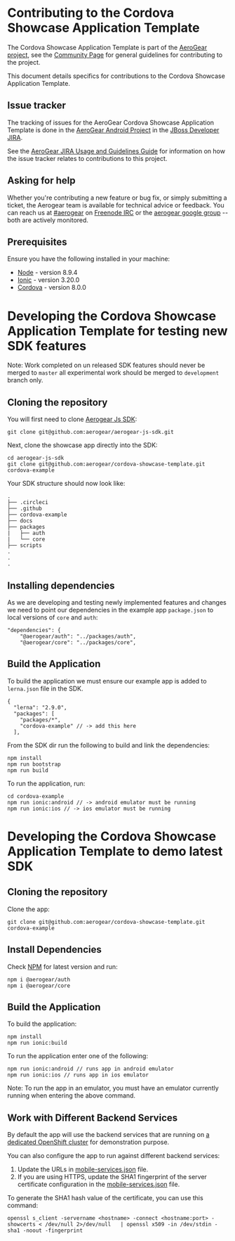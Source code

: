 # Contributing to the Cordova Showcase Application Template

The Cordova Showcase Application Template is part of the [AeroGear project](https://aerogear.org/), see the [Community Page](https://aerogear.org/community) for general guidelines for contributing to the project.

This document details specifics for contributions to the Cordova Showcase Application Template.

## Issue tracker

The tracking of issues for the AeroGear Cordova Showcase Application Template is done in the [AeroGear Android Project](https://issues.jboss.org/projects/AEROGEAR/issues) in the [JBoss Developer JIRA](https://issues.jboss.org).

See the [AeroGear JIRA Usage and Guidelines Guide](https://aerogear.org/docs/guides/JIRAUsage/) for information on how the issue tracker relates to contributions to this project.

## Asking for help

Whether you're contributing a new feature or bug fix, or simply submitting a
ticket, the Aerogear team is available for technical advice or feedback. 
You can reach us at [#aerogear](ircs://chat.freenode.net:6697/aerogear) on [Freenode IRC](https://freenode.net/) or the 
[aerogear google group](https://groups.google.com/forum/#!forum/aerogear)
-- both are actively monitored.

## Prerequisites

Ensure you have the following installed in your machine:

- [Node](https://nodejs.org/en/) - version 8.9.4
- [Ionic](https://ionicframework.com/) - version 3.20.0
- [Cordova](https://cordova.apache.org/) - version 8.0.0


# Developing the Cordova Showcase Application Template for testing new SDK features
Note: Work completed on un released SDK features should never be merged to `master` all experimental work should be merged to `development` branch only.

## Cloning the repository
You will first need to clone [Aerogear Js SDK](https://github.com/aerogear/aerogear-js-sdk):
```
git clone git@github.com:aerogear/aerogear-js-sdk.git
```
Next, clone the showcase app directly into the SDK:
```
cd aerogear-js-sdk
git clone git@github.com:aerogear/cordova-showcase-template.git cordova-example
```
Your SDK structure should now look like:
```
.
├── .circleci
├── .github
├── cordova-example 
├── docs
├── packages
|   ├── auth
|   └── core
├── scripts
.
.
.
```
## Installing dependencies
As we are developing and testing newly implemented features and changes we need to point our dependencies in the example app `package.json` to local versions of `core` and `auth`:

```
"dependencies": {		    
    "@aerogear/auth": "../packages/auth",		 
    "@aerogear/core": "../packages/core",
```

## Build the Application
To build the application we must ensure our example app is added to `lerna.json` file in the SDK.
```
{
  "lerna": "2.9.0",
  "packages": [
    "packages/*",
    "cordova-example" // -> add this here
  ],
```
From the SDK dir run the following to build and link the dependencies:
```
npm install
npm run bootstrap
npm run build
```
To run the application, run:
```
cd cordova-example
npm run ionic:android // -> android emulator must be running
npm run ionic:ios // -> ios emulator must be running
```

# Developing the Cordova Showcase Application Template to demo latest SDK

## Cloning the repository 
Clone the app:
```
git clone git@github.com:aerogear/cordova-showcase-template.git cordova-example
```

## Install Dependencies
Check [NPM](https://www.npmjs.com/org/aerogear) for latest version and run:
```
npm i @aerogear/auth
npm i @aerogear/core
```

## Build the Application
To build the application:
```
npm install
npm run ionic:build
```
To run the application enter one of the following:
```
npm run ionic:android // runs app in android emulator
npm run ionic:ios // runs app in ios emulator
```
Note: To run the app in an emulator, you must have an emulator currently running when entering the above command.

## Work with Different Backend Services

By default the app will use the backend services that are running on [a dedicated OpenShift cluster](https://security.skunkhenry.com:8443) for demonstration purpose.

You can also configure the app to run against different backend services:

1. Update the URLs in [mobile-services.json](src/mobile-services.json) file.
2. If you are using HTTPS, update the SHA1 fingerprint of the server certificate configuration in the [mobile-services.json](src/mobile-services.json) file.

To generate the SHA1 hash value of the certificate, you can use this command:
```
openssl s_client -servername <hostname> -connect <hostname:port> -showcerts < /dev/null 2>/dev/null   | openssl x509 -in /dev/stdin -sha1 -noout -fingerprint
```
